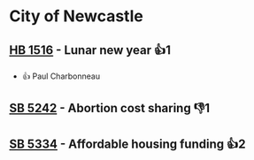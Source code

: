 # City of Newcastle

## [HB 1516](/bill/2023-24/hb/1516/) - Lunar new year 👍1  
* 👍 Paul Charbonneau

## [SB 5242](/bill/2023-24/sb/5242/) - Abortion cost sharing  👎1 

## [SB 5334](/bill/2023-24/sb/5334/) - Affordable housing funding 👍2  
